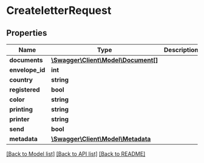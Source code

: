 # CreateletterRequest

## Properties
Name | Type | Description | Notes
------------ | ------------- | ------------- | -------------
**documents** | [**\Swagger\Client\Model\Document[]**](Document.md) |  | 
**envelope_id** | **int** |  | 
**country** | **string** |  | 
**registered** | **bool** |  | 
**color** | **string** |  | 
**printing** | **string** |  | 
**printer** | **string** |  | 
**send** | **bool** |  | 
**metadata** | [**\Swagger\Client\Model\Metadata**](Metadata.md) |  | 

[[Back to Model list]](../README.md#documentation-for-models) [[Back to API list]](../README.md#documentation-for-api-endpoints) [[Back to README]](../README.md)


